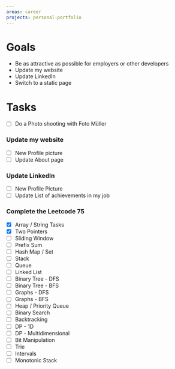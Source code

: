 ```yaml
---
areas: career
projects: personal-portfolio
---
```

# Goals

- Be as attractive as possible for employers or other developers
- Update my website 
- Update LinkedIn
- Switch to a static page 

# Tasks

- [ ]  Do a Photo shooting with Foto Müller

### Update my website
- [ ] New Profile picture
- [ ] Update About page

### Update LinkedIn
- [ ] New Profile Picture
- [ ] Update List of achievements in my job

### Complete the Leetcode 75
- [x] Array / String Tasks
- [x] Two Pointers
- [ ] Sliding Window
- [ ] Prefix Sum
- [ ] Hash Map / Set
- [ ] Stack
- [ ] Queue
- [ ] Linked List
- [ ] Binary Tree - DFS
- [ ] Binary Tree - BFS
- [ ] Graphs - DFS
- [ ] Graphs - BFS
- [ ] Heap / Priority Queue
- [ ] Binary Search
- [ ] Backtracking
- [ ] DP - 1D
- [ ] DP - Multidimensional
- [ ] Bit Manipulation
- [ ] Trie
- [ ] Intervals
- [ ] Monotonic Stack